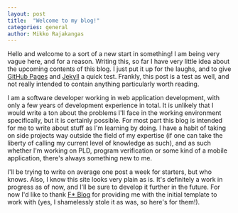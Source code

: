 ```yaml
---
layout: post
title:  "Welcome to my blog!"
categories: general
author: Mikko Rajakangas
---
```

Hello and welcome to a sort of a new start in something! I am being very vague
here, and for a reason. Writing this, so far I have very little idea about the
upcoming contents of this blog. I just put it up for the laughs, and to give
[GitHub Pages](https://pages.github.com/) and [Jekyll](https://jekyllrb.com/)
a quick test. Frankly, this post is a test as well, and not really intended to
contain anything particularly worth reading.

I am a software developer working in web application development, with only
a few years of development experience in total. It is unlikely that I would
write a ton about the problems I'll face in the working environment specifically,
but it is certainly possible. For most part this blog is intended for me to
write about stuff as I'm learning by doing. I have a habit of taking on side
projects way outside the field of my expertise (if one can take the liberty
of calling my current level of knowledge as such), and as such whether I'm
working on PLD, program verification or some kind of a mobile application,
there's always something new to me.

I'll be trying to write on average one post a week for starters, but who knows.
Also, I know this site looks very plain as is. It's definitely a work in progress
as of now, and I'll be sure to develop it further in the future. For now I'd like
to thank [F* Blog](https://fstarlang.github.io/) for providing me with the initial
template to work with (yes, I shamelessly stole it as was, so here's for them!).